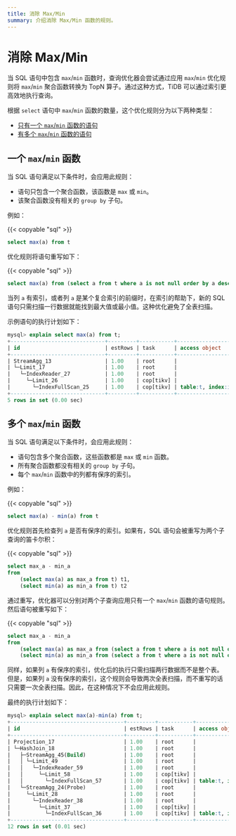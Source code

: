 ```yaml
---
title: 消除 Max/Min
summary: 介绍消除 Max/Min 函数的规则。
---
```


# 消除 Max/Min

当 SQL 语句中包含 `max`/`min` 函数时，查询优化器会尝试通过应用 `max`/`min` 优化规则将 `max`/`min` 聚合函数转换为 TopN 算子。通过这种方式，TiDB 可以通过索引更高效地执行查询。

根据 `select` 语句中 `max`/`min` 函数的数量，这个优化规则分为以下两种类型：

- [只有一个 `max`/`min` 函数的语句](#one-maxmin-function)
- [有多个 `max`/`min` 函数的语句](#multiple-maxmin-functions)

## 一个 `max`/`min` 函数

当 SQL 语句满足以下条件时，会应用此规则：

- 语句只包含一个聚合函数，该函数是 `max` 或 `min`。
- 该聚合函数没有相关的 `group by` 子句。

例如：

{{< copyable "sql" >}}

```sql
select max(a) from t
```

优化规则将语句重写如下：

{{< copyable "sql" >}}

```sql
select max(a) from (select a from t where a is not null order by a desc limit 1) t
```

当列 `a` 有索引，或者列 `a` 是某个复合索引的前缀时，在索引的帮助下，新的 SQL 语句只需扫描一行数据就能找到最大值或最小值。这种优化避免了全表扫描。

示例语句的执行计划如下：

```sql
mysql> explain select max(a) from t;
+------------------------------+---------+-----------+-------------------------+-------------------------------------+
| id                           | estRows | task      | access object           | operator info                       |
+------------------------------+---------+-----------+-------------------------+-------------------------------------+
| StreamAgg_13                 | 1.00    | root      |                         | funcs:max(test.t.a)->Column#4       |
| └─Limit_17                   | 1.00    | root      |                         | offset:0, count:1                   |
|   └─IndexReader_27           | 1.00    | root      |                         | index:Limit_26                      |
|     └─Limit_26               | 1.00    | cop[tikv] |                         | offset:0, count:1                   |
|       └─IndexFullScan_25     | 1.00    | cop[tikv] | table:t, index:idx_a(a) | keep order:true, desc, stats:pseudo |
+------------------------------+---------+-----------+-------------------------+-------------------------------------+
5 rows in set (0.00 sec)
```

## 多个 `max`/`min` 函数

当 SQL 语句满足以下条件时，会应用此规则：

- 语句包含多个聚合函数，这些函数都是 `max` 或 `min` 函数。
- 所有聚合函数都没有相关的 `group by` 子句。
- 每个 `max`/`min` 函数中的列都有保序的索引。

例如：

{{< copyable "sql" >}}

```sql
select max(a) - min(a) from t
```

优化规则首先检查列 `a` 是否有保序的索引。如果有，SQL 语句会被重写为两个子查询的笛卡尔积：

{{< copyable "sql" >}}

```sql
select max_a - min_a
from
    (select max(a) as max_a from t) t1,
    (select min(a) as min_a from t) t2
```

通过重写，优化器可以分别对两个子查询应用只有一个 `max`/`min` 函数的语句规则。然后语句被重写如下：

{{< copyable "sql" >}}

```sql
select max_a - min_a
from
    (select max(a) as max_a from (select a from t where a is not null order by a desc limit 1) t) t1,
    (select min(a) as min_a from (select a from t where a is not null order by a asc limit 1) t) t2
```

同样，如果列 `a` 有保序的索引，优化后的执行只需扫描两行数据而不是整个表。但是，如果列 `a` 没有保序的索引，这个规则会导致两次全表扫描，而不重写的话只需要一次全表扫描。因此，在这种情况下不会应用此规则。

最终的执行计划如下：

```sql
mysql> explain select max(a)-min(a) from t;
+------------------------------------+---------+-----------+-------------------------+-------------------------------------+
| id                                 | estRows | task      | access object           | operator info                       |
+------------------------------------+---------+-----------+-------------------------+-------------------------------------+
| Projection_17                      | 1.00    | root      |                         | minus(Column#4, Column#5)->Column#6 |
| └─HashJoin_18                      | 1.00    | root      |                         | CARTESIAN inner join                |
|   ├─StreamAgg_45(Build)            | 1.00    | root      |                         | funcs:min(test.t.a)->Column#5       |
|   │ └─Limit_49                     | 1.00    | root      |                         | offset:0, count:1                   |
|   │   └─IndexReader_59             | 1.00    | root      |                         | index:Limit_58                      |
|   │     └─Limit_58                 | 1.00    | cop[tikv] |                         | offset:0, count:1                   |
|   │       └─IndexFullScan_57       | 1.00    | cop[tikv] | table:t, index:idx_a(a) | keep order:true, stats:pseudo       |
|   └─StreamAgg_24(Probe)            | 1.00    | root      |                         | funcs:max(test.t.a)->Column#4       |
|     └─Limit_28                     | 1.00    | root      |                         | offset:0, count:1                   |
|       └─IndexReader_38             | 1.00    | root      |                         | index:Limit_37                      |
|         └─Limit_37                 | 1.00    | cop[tikv] |                         | offset:0, count:1                   |
|           └─IndexFullScan_36       | 1.00    | cop[tikv] | table:t, index:idx_a(a) | keep order:true, desc, stats:pseudo |
+------------------------------------+---------+-----------+-------------------------+-------------------------------------+
12 rows in set (0.01 sec)
```
